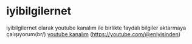 # iyibilgilernet
iyibilgilernet olarak youtube kanalım ile birlikte faydalı bilgiler aktarmaya çalışıyorum(br/)
[youtube kanalım](br/) (https://youtube.com/@eniyisinden)
